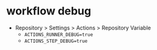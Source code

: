 # workflow debug

* Repository > Settings > Actions > Repository Variable
  * `ACTIONS_RUNNER_DEBUG=true`
  * `ACTIONS_STEP_DEBUG=true`
